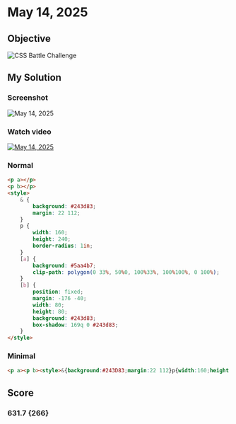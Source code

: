 # May 14, 2025

## Objective

![CSS Battle Challenge](https://firebasestorage.googleapis.com/v0/b/cssbattleapp.appspot.com/o/user%2Fe6YbeBahWNPT7VpE2rE2p85byxa2%2Ftargets%2Ftarget_CRFcj8O.png?alt=media)

## My Solution

### Screenshot

![May 14, 2025](https://i.imgur.com/YAzB1Ds.jpeg)

### Watch video

[![May 14, 2025](https://upload.wikimedia.org/wikipedia/commons/b/b8/YouTube_Logo_2017.svg)](https://youtu.be/ybkPmzKkCBU)

### Normal

```html
<p a></p>
<p b></p>
<style>
	& {
		background: #243d83;
		margin: 22 112;
	}
	p {
		width: 160;
		height: 240;
		border-radius: 1in;
	}
	[a] {
		background: #5aa4b7;
		clip-path: polygon(0 33%, 50%0, 100%33%, 100%100%, 0 100%);
	}
	[b] {
		position: fixed;
		margin: -176 -40;
		width: 80;
		height: 80;
		background: #243d83;
		box-shadow: 169q 0 #243d83;
	}
</style>
```

### Minimal

```html
<p a><p b><style>&{background:#243D83;margin:22 112}p{width:160;height:240;border-radius:1in}[a]{background:#5AA4B7;clip-path:polygon(0 33%,50%0,100%33%,100%100%,0 100%)}[b]{position:fixed;margin:-176-40;width:80;height:80;background:#243D83;box-shadow:169q 0#243D83
```

## Score

### 631.7 {266}
